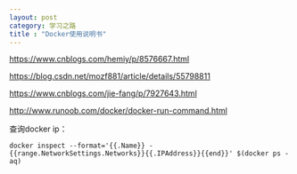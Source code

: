 ```yaml
---
layout: post
category: 学习之路
title : "Docker使用说明书"
---
```


https://www.cnblogs.com/hemiy/p/8576667.html

https://blog.csdn.net/mozf881/article/details/55798811

https://www.cnblogs.com/jie-fang/p/7927643.html

http://www.runoob.com/docker/docker-run-command.html



查询docker ip：

```
docker inspect --format='{{.Name}} - {{range.NetworkSettings.Networks}}{{.IPAddress}}{{end}}' $(docker ps -aq)
```

